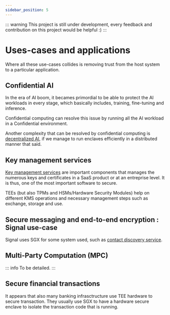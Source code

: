 ```yaml
---
sidebar_position: 5
---
```

::: warning
This project is still under development, every feedback and contribution on this project would be helpful :)
:::
# Uses-cases and applications

Where all these use-cases collides is removing trust from the host system to a particular application. 

## Confidential AI 
In the era of AI boom, it becames primordial to be able to protect the AI workloads in every stage, which basically includes, training, fine-tuning and inference. 

Confidential computing can resolve this issue by running all the AI workload in a Confidential environment. 

Another complexity that can be resolved by confidential computing is [decentralized AI](https://medium.com/secret-network-ecosystem-and-technology/why-confidential-computing-is-inevitable-for-decentralized-ai-42d489ab028a), if we manage to run enclaves efficiently in a distributed manner that said. 


## Key management services

[Key management services](https://en.wikipedia.org/wiki/Key_management#:~:text=Key%20management%20refers%20to%20management,procedures%2C%20and%20other%20relevant%20protocols.) are important components that manages the numerous keys and certificates in a SaaS product or at an entreprise level. It is thus, one of the most important software to secure. 

TEEs (but also TPMs and HSMs/Hardware Security Modules) help on different KMS operations and necessary management steps such as exchange, storage and use. 

## Secure messaging and end-to-end encryption : Signal use-case
Signal uses SGX for some system used, such as [contact discovery service](https://github.com/signalapp/ContactDiscoveryService-Icelake). 


## Multi-Party Computation (MPC)
::: info
To be detailed. 
:::

## Secure financial transactions

It appears that also many banking infrasctructure use TEE hardware to secure transaction. They usually use SGX to have a hardware secure enclave to isolate the transaction code that is running. 






